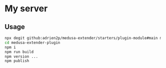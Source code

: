 # My server

## Usage

```bash
npx degit github:adrien2p/medusa-extender/starters/plugin-module#main medusa-extender-plugin
cd medusa-extender-plugin
npm i
npm run build
npm version ...
npm publish
```